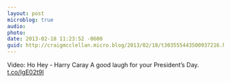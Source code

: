 ```yaml
---
layout: post
microblog: true
audio: 
photo: 
date: 2013-02-18 11:23:52 -0600
guid: http://craigmcclellan.micro.blog/2013/02/18/t303555443500937216.html
---
```

Video: Ho Hey - Harry Caray A good laugh for your President’s Day. [t.co/IgE02t9I](http://t.co/IgE02t9I)

